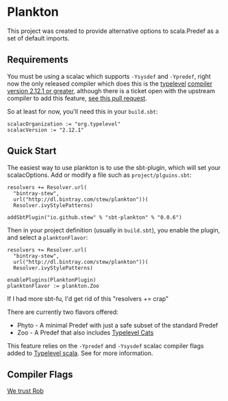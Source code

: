 Plankton
========

This project was created to provide alternative options to
scala.Predef as a set of default imports.



Requirements
------------

You must be using a scalac which supports `-Ysysdef` and `-Ypredef`,
right now the only released compiler which does this is
the
[typelevel](http://typelevel.org) [compiler version 2.12.1 or greater](http://typelevel.org/scala/),
although there is a ticket open with the upstream compiler to add this
feature, 
[see this pull request](https://github.com/scala/scala/pull/5350).

So at least for now, you'll need this in your `build.sbt`:

	scalacOrganization := "org.typelevel"
	scalacVersion := "2.12.1"


Quick Start
-----------

The easiest way to use plankton is to use the sbt-plugin, which will
set your scalacOptions. Add or modify a file such as `project/plguins.sbt`:

    resolvers += Resolver.url(
      "bintray-stew",
      url("http://dl.bintray.com/stew/plankton"))(
      Resolver.ivyStylePatterns)

    addSbtPlugin("io.github.stew" % "sbt-plankton" % "0.0.6")

Then in your project definition (usually in `build.sbt`), you enable the
plugin, and select a `planktonFlavor`:

    resolvers += Resolver.url(
      "bintray-stew",
      url("http://dl.bintray.com/stew/plankton"))(
      Resolver.ivyStylePatterns)

	enablePlugins(PlanktonPlugin)
	planktonFlavor := plankton.Zoo

If I had more sbt-fu, I'd get rid of this "resolvers += crap"

There are currently two flavors offered:

- Phyto - A minimal Predef with just a safe subset of the standard Predef
- Zoo - A Predef that also includes [Typelevel Cats](https://github.com/typelevel/cats)

This feature relies on the `-Ypredef` and `-Ysysdef` scalac compiler
flags added to [Typelevel scala](http://typelevel.org/scala/). See
 for more
information.

Compiler Flags
--------------
[We trust Rob](https://tpolecat.github.io/2017/04/25/scalac-flags.html)
